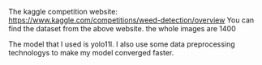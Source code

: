 The kaggle competition website: https://www.kaggle.com/competitions/weed-detection/overview
You can find the dataset from the above website. the whole images are 1400 

The model that I used is yolo11l.
I also use some data preprocessing technologys to make my model converged faster.

